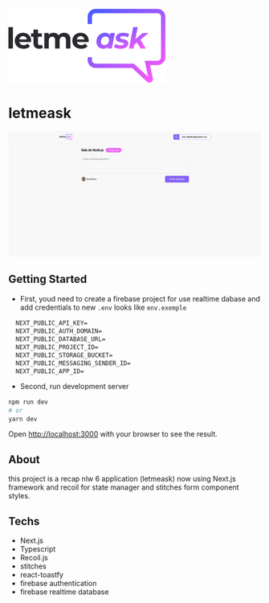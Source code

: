 ![logo](./images/logo.svg)

# letmeask

![photo](./images/readme.png)

## Getting Started

- First, youd need to create a firebase project for use realtime dabase and add credentials to new `.env` looks like `env.exemple`

```env
  NEXT_PUBLIC_API_KEY=
  NEXT_PUBLIC_AUTH_DOMAIN=
  NEXT_PUBLIC_DATABASE_URL=
  NEXT_PUBLIC_PROJECT_ID=
  NEXT_PUBLIC_STORAGE_BUCKET=
  NEXT_PUBLIC_MESSAGING_SENDER_ID=
  NEXT_PUBLIC_APP_ID=
```

- Second, run development server

```bash
npm run dev
# or
yarn dev
```

Open [http://localhost:3000](http://localhost:3000) with your browser to see the result.

## About

this project is a recap nlw 6 application (letmeask) now using Next.js framework and recoil for state manager and stitches form component styles.

## Techs

- Next.js
- Typescript
- Recoil.js
- stitches
- react-toastfy
- firebase authentication
- firebase realtime database

